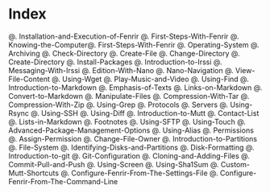 ﻿# Index

@. Installation-and-Execution-of-Fenrir
@. First-Steps-With-Fenrir
@. Knowing-the-Computer@. First-Steps-With-Fenrir
@. Operating-System
@. Archiving
@. Check-Directory
@. Create-File
@. Change-Directory
@. Create-Directory
@. Install-Packages
@. Introduction-to-Irssi
@. Messaging-With-Irssi
@. Edition-With-Nano
@. Nano-Navigation
@. View-File-Content
@. Using-Wget
@. Play-Music-and-Video
@. Using-Find
@. Introduction-to-Markdown
@. Emphasis-of-Texts
@. Links-on-Markdown
@. Convert-to-Markdown
@. Manipulate-Files
@. Compression-With-Tar
@. Compression-With-Zip
@. Using-Grep
@. Protocols
@. Servers
@. Using-Rsync
@. Using-SSH
@. Using-Diff
@. Introduction-to-Mutt
@. Contact-List
@. Lists-in-Markdown
@. Footnotes
@. Using-SFTP
@. Using-Touch
@. Advanced-Package-Management-Options
@. Using-Alias
@. Permissions
@. Assign-Permission
@. Change-File-Owner
@. Introduction-to-Partitions
@. File-System
@. Identifying-Disks-and-Partitions
@. Disk-Formatting
@. Introduction-to-git
@. Git-Configuration
@. Cloning-and-Adding-Files
@. Commit-Pull-and-Push
@. Using-Screen
@. Using-Sha1Sum
@. Custom-Mutt-Shortcuts
@. Configure-Fenrir-From-The-Settings-File
@. Configure-Fenrir-From-The-Command-Line